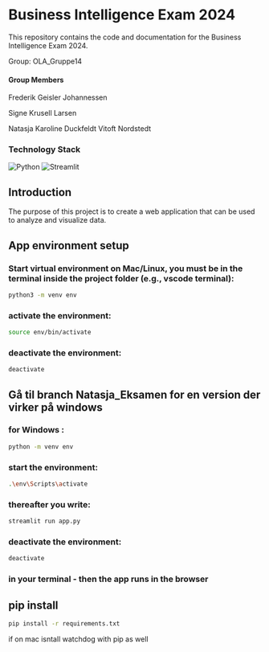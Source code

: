 # Business Intelligence Exam 2024

This repository contains the code and documentation for the Business Intelligence Exam 2024.

Group: OLA_Gruppe14

#### Group Members

Frederik Geisler Johannessen

Signe Krusell Larsen

Natasja Karoline Duckfeldt Vitoft Nordstedt

### Technology Stack

![Python](https://img.shields.io/badge/Python-%233776AB?style=flat-square&logo=python&logoColor=white)
![Streamlit](https://img.shields.io/badge/Streamlit-%235F8FFF?style=flat-square&logo=streamlit&logoColor=white)

## Introduction

The purpose of this project is to create a web application that can be used to analyze and visualize data.

## App environment setup

### Start virtual environment on Mac/Linux, you must be in the terminal inside the project folder (e.g., vscode terminal):

```bash
python3 -m venv env
```

### activate the environment:

```bash
source env/bin/activate
```

### deactivate the environment:

```bash
deactivate
```

## Gå til branch Natasja_Eksamen for en version der virker på windows 
### for Windows :

```bash
python -m venv env
```

### start the environment:

```bash
.\env\Scripts\activate
```

### thereafter you write:

```bash
streamlit run app.py
```

### deactivate the environment:

```bash
deactivate
```

### in your terminal - then the app runs in the browser

## pip install
```bash
pip install -r requirements.txt
```

if on mac isntall watchdog with pip as well 


